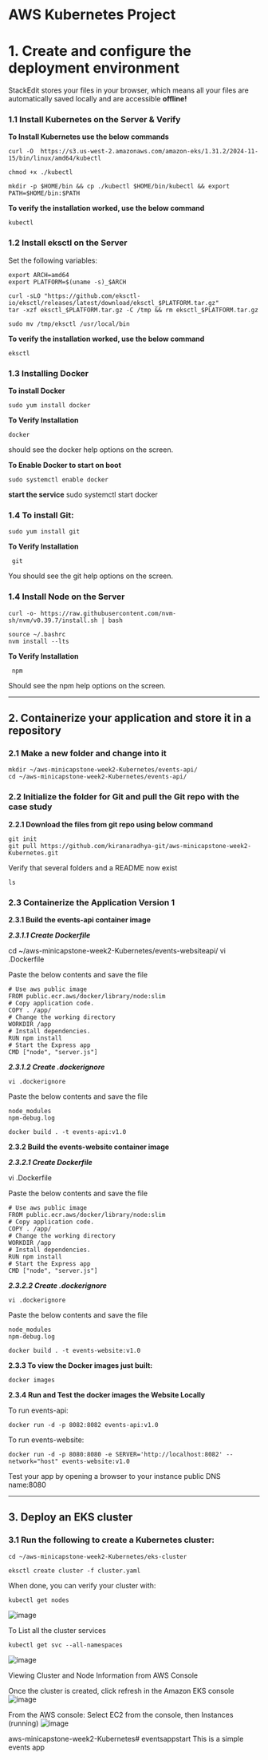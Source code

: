 # AWS Kubernetes Project




# **1. Create and configure the deployment environment**

StackEdit stores your files in your browser, which means all your files are automatically saved locally and are accessible **offline!**

### 1.1 Install Kubernetes on the Server & Verify

**To Install Kubernetes use the below commands**
```
curl -O  https://s3.us-west-2.amazonaws.com/amazon-eks/1.31.2/2024-11-15/bin/linux/amd64/kubectl
```
 ```   
chmod +x ./kubectl
```
```
mkdir -p $HOME/bin && cp ./kubectl $HOME/bin/kubectl && export PATH=$HOME/bin:$PATH
```

 

**To verify the installation worked, use the below command**

```
kubectl
```

### 1.2 Install eksctl on the Server

Set the following variables: 
```
export ARCH=amd64
export PLATFORM=$(uname -s)_$ARCH
```

```
curl -sLO "https://github.com/eksctl-io/eksctl/releases/latest/download/eksctl_$PLATFORM.tar.gz"
tar -xzf eksctl_$PLATFORM.tar.gz -C /tmp && rm eksctl_$PLATFORM.tar.gz
```

```
sudo mv /tmp/eksctl /usr/local/bin
```

**To verify the installation worked, use the below command**
```
eksctl
```

### 1.3 Installing Docker 

**To install Docker**
```
sudo yum install docker
```

**To Verify Installation**

```
docker
```
should see the docker help options on the screen.

**To Enable Docker to start on boot**
```
sudo systemctl enable docker
```
**start the service**
sudo systemctl start docker 

### 1.4 To install Git:
```
sudo yum install git
```

**To Verify Installation**
```
 git 
 ```
 You should see the git help options on the screen.

### 1.4 Install Node on the Server
```
curl -o- https://raw.githubusercontent.com/nvm-sh/nvm/v0.39.7/install.sh | bash
```

```
source ~/.bashrc
nvm install --lts
```

**To Verify Installation**
```
 npm
 ```
Should see the npm help options on the screen.

---

## 2. Containerize your application and store it in a repository

### 2.1 Make a new folder and change into it
```
mkdir ~/aws-minicapstone-week2-Kubernetes/events-api/ 
cd ~/aws-minicapstone-week2-Kubernetes/events-api/
```

### 2.2 Initialize the folder for Git and pull the Git repo with the case study

**2.2.1 Download the files from git repo using  below command**
```
git init
git pull https://github.com/kiranaradhya-git/aws-minicapstone-week2-Kubernetes.git
```
Verify that several folders and a README now exist
```
ls
```

### 2.3 Containerize the Application Version 1
**2.3.1  Build the events-api container image**

***2.3.1.1 Create Dockerfile***

cd ~/aws-minicapstone-week2-Kubernetes/events-websiteapi/
vi .Dockerfile

Paste the below contents and save the file 
```
# Use aws public image
FROM public.ecr.aws/docker/library/node:slim
# Copy application code.
COPY . /app/
# Change the working directory
WORKDIR /app
# Install dependencies.
RUN npm install
# Start the Express app
CMD ["node", "server.js"]

```
***2.3.1.2 Create .dockerignore***
```
vi .dockerignore
```
Paste the below contents and save the file 
```
node_modules
npm-debug.log
```
```
docker build . -t events-api:v1.0
```
**2.3.2 Build the events-website container image**

***2.3.2.1 Create Dockerfile***

vi .Dockerfile

Paste the below contents and save the file 
```
# Use aws public image
FROM public.ecr.aws/docker/library/node:slim
# Copy application code.
COPY . /app/
# Change the working directory
WORKDIR /app
# Install dependencies.
RUN npm install
# Start the Express app
CMD ["node", "server.js"]

```
***2.3.2.2 Create .dockerignore***
```
vi .dockerignore
```
Paste the below contents and save the file 
```
node_modules
npm-debug.log
```
```
docker build . -t events-website:v1.0
```

**2.3.3 To view the Docker images just built:**
```
docker images
```

**2.3.4  Run and Test the docker images the Website Locally**

To run events-api:
```
docker run -d -p 8082:8082 events-api:v1.0
```
To run events-website:
```
docker run -d -p 8080:8080 -e SERVER='http://localhost:8082' --network="host" events-website:v1.0
```

Test your app by opening a browser to your instance public DNS name:8080

---

## 3. Deploy an EKS cluster

### 3.1 Run the following to create a Kubernetes cluster:

```
cd ~/aws-minicapstone-week2-Kubernetes/eks-cluster 
```
```
eksctl create cluster -f cluster.yaml
```
When done, you can verify your cluster with: 

```
kubectl get nodes
```
![image](https://github.com/user-attachments/assets/fa3dbea8-afd0-42ef-8041-8ca28b159ffc)


To List all the cluster services 
```
kubectl get svc --all-namespaces
```
![image](https://github.com/user-attachments/assets/85f4d301-ab9d-44e1-9943-f44a0dc47de2)

Viewing Cluster and Node Information from AWS Console

Once the cluster is created, click refresh in the Amazon EKS console
![image](https://github.com/user-attachments/assets/a82839a7-a917-47e9-b9a8-c31a241271e7)

From the AWS console:
Select EC2 from the console, then Instances (running)
![image](https://github.com/user-attachments/assets/47fcf386-a2f8-4105-be71-e65e31c4497d)






aws-minicapstone-week2-Kubernetes# eventsappstart
This is a simple events app
<!--stackedit_data:
eyJoaXN0b3J5IjpbLTE2MTQxNzg0ODRdfQ==
-->